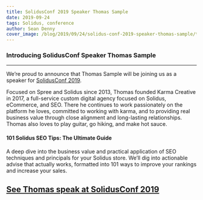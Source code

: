 ```yaml
---
title: SolidusConf 2019 Speaker Thomas Sample
date: 2019-09-24
tags: Solidus, conference
author: Sean Denny
cover_image: /blog/2019/09/24/solidus-conf-2019-speaker-thomas-sample/thomas_sample_solidusconf.png
---
```


### Introducing SolidusConf Speaker Thomas Sample
------

We’re proud to announce that Thomas Sample will be joining us as a speaker for [SolidusConf 2019](http://conf.solidus.io).

Focused on Spree and Solidus since 2013, Thomas founded Karma Creative in 2017, a full-service custom digital agency focused on Solidus, eCommerce, and SEO. There he continues to work passionately on the platform he loves, committed to working with karma, and to providing real business value through close alignment and long-lasting relationships. Thomas also loves to play guitar, go hiking, and make hot sauce.



#### 101 Solidus SEO Tips: The Ultimate Guide

A deep dive into the business value and practical application of SEO techniques and principals for your Solidus store. We’ll dig into actionable advise that actually works, formatted into 101 ways to improve your rankings and increase your sales.

## [See Thomas speak at SolidusConf 2019](http://conf.solidus.io)
